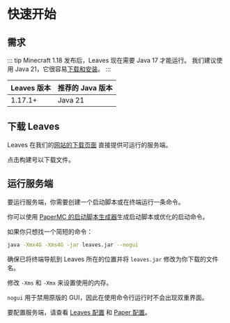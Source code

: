 # 快速开始

## 需求

::: tip
Minecraft 1.18 发布后，Leaves 现在需要 Java 17 才能运行。
我们建议使用 Java 21，它很容易[下载和安装](https://docs.papermc.io/misc/java-install)。
:::

| Leaves 版本 | 推荐的 Java 版本 |
| ----------- | ---------------- |
| 1.17.1+     | Java 21          |

## 下载 Leaves

Leaves 在我们的[网站的下载页面](https://leavesmc.org/downloads/leaves) 直接提供可运行的服务端。

点击构建号以下载文件。

## 运行服务端

要运行服务端，你需要创建一个启动脚本或在终端运行一条命令。

你可以使用 [PaperMC 的启动脚本生成器](https://docs.papermc.io/misc/tools/start-script-gen)生成启动脚本或优化的启动命令。

如果你只想找一个简短的命令：

```bash
java -Xmx4G -Xms4G -jar leaves.jar --nogui
```

确保已将终端导航到 Leaves 所在的位置并将 `leaves.jar` 修改为你下载的文件名。

修改 `-Xms` 和 `-Xmx` 来设置使用的内存。

`nogui` 用于禁用原版的 GUI，因此在使用命令行运行时不会出现双重界面。

要配置服务端，请查看 [Leaves 配置](../reference/configuration)
和 [Paper 配置](https://docs.papermc.io/paper/reference/configuration)。

